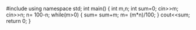 #include<iostream>
using namespace std;
  int main()
  {
  int m,n;
  int sum=0;
  cin>>m;
  cin>>n;
  n= 100-n;
  while(m>0)
  {
  sum= sum+m;
  m= (m*n)/100;
  }
  cout<<sum;
  return 0;
  }
